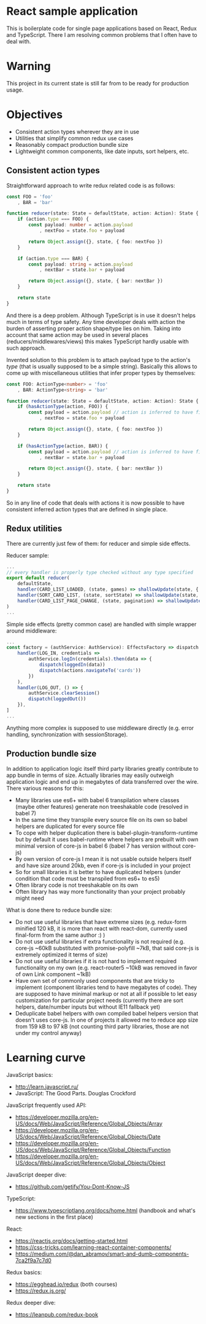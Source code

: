 # React sample application
This is boilerplate code for single page applications based on React, Redux and TypeScript.
There I am resolving common problems that I often have to deal with.

# Warning
This project in its current state is still far from to be ready for production usage.

# Objectives
- Consistent action types wherever they are in use
- Utilities that simplify common redux use cases
- Reasonably compact production bundle size
- Lightweight common components, like date inputs, sort helpers, etc.

## Consistent action types
Straightforward approach to write redux related code is as follows:
```ts
const FOO = 'foo'
    , BAR = 'bar'

function reducer(state: State = defaultState, action: Action): State {
    if (action.type === FOO) {
        const payload: number = action.payload
            , nextFoo = state.foo + payload

        return Object.assign({}, state, { foo: nextFoo })
    }

    if (action.type === BAR) {
        const payload: string = action.payload
            , nextBar = state.bar + payload

        return Object.assign({}, state, { bar: nextBar })
    }

    return state
}
```
And there is a deep problem. Although TypeScript is in use it doesn't helps much in terms of type safety.
Any time developer deals with action the burden of asserting proper action shape/type lies on him.
Taking into account that same action may be used in several places (reducers/middlewares/views) this
makes TypeScript hardly usable with such approach.

Invented solution to this problem is to attach payload type to the action's *type* (that is usually supposed to be a simple string).
Basically this allows to come up with miscellaneous utilities that infer proper types by themselves:
```ts
const FOO: ActionType<number> = 'foo'
    , BAR: ActionType<string> = 'bar'

function reducer(state: State = defaultState, action: Action): State {
    if (hasActionType(action, FOO)) {
        const payload = action.payload // action is inferred to have field 'payload: number'
            , nextFoo = state.foo + payload

        return Object.assign({}, state, { foo: nextFoo })
    }

    if (hasActionType(action, BAR)) {
        const payload = action.payload // action is inferred to have field 'payload: string'
            , nextBar = state.bar + payload

        return Object.assign({}, state, { bar: nextBar })
    }

    return state
}
```
So in any line of code that deals with actions it is now possible to have consistent inferred action types
that are defined in single place.

## Redux utilities
There are currently just few of them: for reducer and simple side effects.

Reducer sample:
```ts
...
// every handler is properly type checked without any type specified
export default reducer(
    defaultState,
    handler(CARD_LIST_LOADED, (state, games) => shallowUpdate(state, { games })),
    handler(SORT_CARD_LIST, (state, sortState) => shallowUpdate(state, { games: sortGames(state.games, sortState) })),
    handler(CARD_LIST_PAGE_CHANGE, (state, pagination) => shallowUpdate(state, { pagination })),
)
...
```

Simple side effects (pretty common case) are handled with simple wrapper around middleware:
```ts
...
const factory = (authService: AuthService): EffectsFactory => dispatch => [
    handler(LOG_IN, credentials =>
        authService.logIn(credentials).then(data => {
            dispatch(loggedIn(data))
            dispatch(actions.navigateTo('cards'))
        })
    ),
    handler(LOG_OUT, () => {
        authService.clearSession()
        dispatch(loggedOut())
    }),
]
...
```
Anything more complex is supposed to use middleware directly (e.g. error handling, synchronization with sessionStorage).

## Production bundle size
In addition to application logic itself third party libraries greatly contribute to app bundle in terms of size.
Actually libraries may easily outweigh application logic and end up in megabytes of data transferred over the wire. 
There various reasons for this:
- Many libraries use es6+ with babel 6 transpilation where classes (maybe other features) generate non treeshakable code (resolved in babel 7)
- In the same time they transpile every source file on its own so babel helpers are duplicated for every source file
- To cope with helper duplication there is babel-plugin-transform-runtime but by default it uses babel-runtime where helpers are prebuilt with own minimal version of core-js in babel 6 (babel 7 has version without core-js)
- By own version of core-js I mean it is not usable outside helpers itself and have size around 20kb, even if core-js is included in your project
- So for small libraries it is better to have duplicated helpers (under condition that code must be transpiled from es6+ to es5)
- Often library code is not treeshakable on its own
- Often library has way more functionality than your project probably might need

What is done there to reduce bundle size:
- Do not use useful libraries that have extreme sizes (e.g. redux-form minified 120 kB, it is more than react with react-dom, currently used final-form from the same author :) )
- Do not use useful libraries if extra functionality is not required (e.g. core-js ~60kB substituted with promise-polyfill ~7kB, that said core-js is extremely optimized it terms of size)
- Do not use useful libraries if it is not hard to implement required functionality on my own (e.g. react-router5 ~10kB was removed in favor of own Link component ~1kB)
- Have own set of commonly used components that are tricky to implement (component libraries tend to have megabytes of code). They are supposed to have minimal markup or not at all if possible to let easy customization for particular project needs (currently there are sort helpers, date/number inputs but without IE11 fallback yet)
- Deduplicate babel helpers with own compiled babel helpers version that doesn't uses core-js. In one of projects it allowed me to reduce app size from 159 kB to 97 kB (not counting third party libraries, those are not under my control anyway)

# Learning curve
JavaScript basics:
- http://learn.javascript.ru/
- JavaScript: The Good Parts. Douglas Crockford

JavaScript frequently used API:
- https://developer.mozilla.org/en-US/docs/Web/JavaScript/Reference/Global_Objects/Array
- https://developer.mozilla.org/en-US/docs/Web/JavaScript/Reference/Global_Objects/Date
- https://developer.mozilla.org/en-US/docs/Web/JavaScript/Reference/Global_Objects/Function
- https://developer.mozilla.org/en-US/docs/Web/JavaScript/Reference/Global_Objects/Object

JavaScript deeper dive:
- https://github.com/getify/You-Dont-Know-JS

TypeScript:
- https://www.typescriptlang.org/docs/home.html (handbook and what's new sections in the first place)

React:
- https://reactjs.org/docs/getting-started.html
- https://css-tricks.com/learning-react-container-components/
- https://medium.com/@dan_abramov/smart-and-dumb-components-7ca2f9a7c7d0

Redux basics:
- https://egghead.io/redux (both courses)
- https://redux.js.org/

Redux deeper dive:
- https://leanpub.com/redux-book
